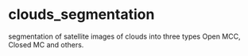 # clouds_segmentation
segmentation of satellite images of clouds into three types Open MCC, Closed MC and others.
